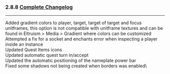 ### 2.8.8 [Complete Changelog](https://github.com/eltreum0/eltruism/blob/main/Changelog.md)
___
Added gradient colors to player, target, target of target and focus unitframes, this option is not compatible with unitframe textures and can be found in Eltruism > Media > Gradient where colors can be customized\
Attempted a fix for a socket and enchants error when inspecting a player inside an instance\
Updated Quest Items icons\
Updated automatic quest turn in/accept\
Updated the automatic positioning of the nameplate power bar\
Fixed some shadows not being created when borders was enabled\
